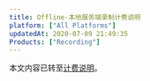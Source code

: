 ```yaml
---
title: Offline-本地服务端录制计费说明
platform: ["All Platforms"]
updatedAt: 2020-07-09 21:49:35
Products: ["Recording"]
---
```

本文内容已转至[计费说明](https://docs.agora.io/cn/Recording/billing_recording?platform=All%20Platforms)。